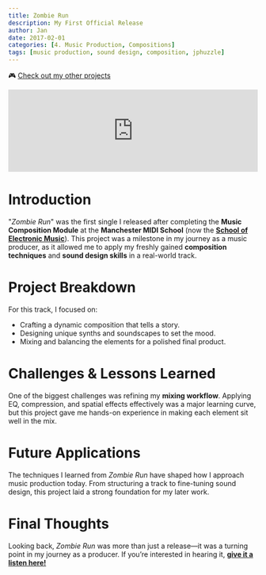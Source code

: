 ```yaml
---
title: Zombie Run
description: My First Official Release
author: Jan
date: 2017-02-01
categories: [4. Music Production, Compositions]
tags: [music production, sound design, composition, jphuzzle]
---
```

🎮 [Check out my other projects](https://janhuss.github.io/categories/)

<a id="zombie-run-player"></a>
<iframe width="100%" height="166" scrolling="no" frameborder="no" allow="autoplay" src="https://w.soundcloud.com/player/?url=https%3A//api.soundcloud.com/tracks/325367432&color=%23ff5500&auto_play=false&hide_related=false&show_comments=true&show_user=true&show_reposts=false&show_teaser=true"></iframe>


# Introduction

"*Zombie Run*" was the first single I released after completing the **Music Composition Module** at the **Manchester MIDI School** (now the **[School of Electronic Music](https://schoolofelectronicmusic.com/)**). This project was a milestone in my journey as a music producer, as it allowed me to apply my freshly gained **composition techniques** and **sound design skills** in a real-world track.

# Project Breakdown

For this track, I focused on:

- Crafting a dynamic composition that tells a story.
- Designing unique synths and soundscapes to set the mood.
- Mixing and balancing the elements for a polished final product.

# Challenges & Lessons Learned

One of the biggest challenges was refining my **mixing workflow**. Applying EQ, compression, and spatial effects effectively was a major learning curve, but this project gave me hands-on experience in making each element sit well in the mix.

# Future Applications

The techniques I learned from *Zombie Run* have shaped how I approach music production today. From structuring a track to fine-tuning sound design, this project laid a strong foundation for my later work.

# Final Thoughts

Looking back, *Zombie Run* was more than just a release—it was a turning point in my journey as a producer. If you’re interested in hearing it, [**give it a listen here!**](#zombie-run-player)
